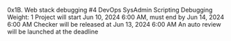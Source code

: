 0x1B. Web stack debugging #4
DevOps
SysAdmin
Scripting
Debugging
 Weight: 1
 Project will start Jun 10, 2024 6:00 AM, must end by Jun 14, 2024 6:00 AM
 Checker will be released at Jun 13, 2024 6:00 AM
 An auto review will be launched at the deadline

